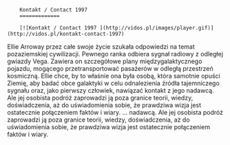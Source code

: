 
        Kontakt / Contact 1997 
        =============
        
        [![Kontakt / Contact 1997 ](http://vidos.pl/images/player.gif)](http://vidos.pl/kontakt-contact-1997)
        
        
 Ellie Arroway przez całe swoje życie szukała odpowiedzi na temat pozaziemskiej cywilizacji. Pewnego ranka odbiera sygnał radiowy z odległej gwiazdy Vega. Zawiera on szczegółowe plany międzygalaktycznego pojazdu, mogącego przetransportować pasażerów w odległą przestrzeń kosmiczną. Ellie chce, by to właśnie ona była osobą, która samotnie opuści Ziemię, aby badać obce galaktyki w celu odnalezienia źródła tajemniczego sygnału oraz, jako pierwszy człowiek, nawiązać kontakt z jego nadawcą. Ale jej osobista podróż zaprowadzi ją poza granice teorii, wiedzy, doświadczenia, aż do uświadomienia sobie, że prawdziwa wizja jest ostatecznie połączeniem faktów i wiary.   ... nadawcą. Ale jej osobista podróż zaprowadzi ją poza granice teorii, wiedzy, doświadczenia, aż do uświadomienia sobie, że prawdziwa wizja jest ostatecznie połączeniem faktów i wiary.
    